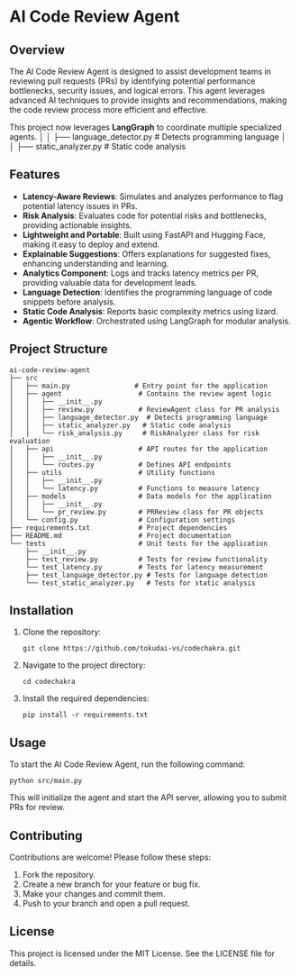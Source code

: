 # AI Code Review Agent

## Overview
The AI Code Review Agent is designed to assist development teams in reviewing pull requests (PRs) by identifying potential performance bottlenecks, security issues, and logical errors. This agent leverages advanced AI techniques to provide insights and recommendations, making the code review process more efficient and effective.

This project now leverages **LangGraph** to coordinate multiple specialized agents.
│   │   ├── language_detector.py  # Detects programming language
│   │   ├── static_analyzer.py   # Static code analysis
## Features
- **Latency-Aware Reviews**: Simulates and analyzes performance to flag potential latency issues in PRs.
- **Risk Analysis**: Evaluates code for potential risks and bottlenecks, providing actionable insights.
- **Lightweight and Portable**: Built using FastAPI and Hugging Face, making it easy to deploy and extend.
- **Explainable Suggestions**: Offers explanations for suggested fixes, enhancing understanding and learning.
- **Analytics Component**: Logs and tracks latency metrics per PR, providing valuable data for development leads.
- **Language Detection**: Identifies the programming language of code snippets before analysis.
- **Static Code Analysis**: Reports basic complexity metrics using lizard.
- **Agentic Workflow**: Orchestrated using LangGraph for modular analysis.

## Project Structure
```
ai-code-review-agent
├── src
│   ├── main.py                # Entry point for the application
│   ├── agent                   # Contains the review agent logic
│   │   ├── __init__.py
│   │   ├── review.py           # ReviewAgent class for PR analysis
│   │   ├── language_detector.py  # Detects programming language
│   │   ├── static_analyzer.py   # Static code analysis
│   │   └── risk_analysis.py     # RiskAnalyzer class for risk evaluation
│   ├── api                     # API routes for the application
│   │   ├── __init__.py
│   │   └── routes.py           # Defines API endpoints
│   ├── utils                   # Utility functions
│   │   ├── __init__.py
│   │   └── latency.py          # Functions to measure latency
│   ├── models                  # Data models for the application
│   │   ├── __init__.py
│   │   └── pr_review.py        # PRReview class for PR objects
│   └── config.py               # Configuration settings
├── requirements.txt            # Project dependencies
├── README.md                   # Project documentation
└── tests                       # Unit tests for the application
    ├── __init__.py
    ├── test_review.py          # Tests for review functionality
    └── test_latency.py         # Tests for latency measurement
    ├── test_language_detector.py # Tests for language detection
    └── test_static_analyzer.py   # Tests for static analysis
```

## Installation
1. Clone the repository:
   ```
   git clone https://github.com/tokudai-vs/codechakra.git
   ```
2. Navigate to the project directory:
   ```
   cd codechakra
   ```
3. Install the required dependencies:
   ```
   pip install -r requirements.txt
   ```

## Usage
To start the AI Code Review Agent, run the following command:
```
python src/main.py
```
This will initialize the agent and start the API server, allowing you to submit PRs for review.

## Contributing
Contributions are welcome! Please follow these steps:
1. Fork the repository.
2. Create a new branch for your feature or bug fix.
3. Make your changes and commit them.
4. Push to your branch and open a pull request.

## License
This project is licensed under the MIT License. See the LICENSE file for details.
